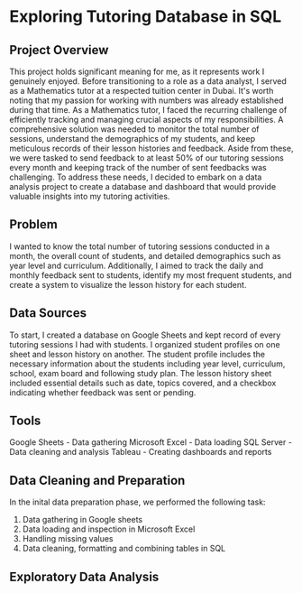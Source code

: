 # Exploring Tutoring Database in SQL
  ## Project Overview
 
  This project holds significant meaning for me, as it represents work I genuinely enjoyed. Before transitioning to a role as a data analyst, I served as a Mathematics tutor at a respected tuition center in Dubai. It's worth noting that my passion for working with numbers was already established during that time. As a Mathematics tutor, I faced the recurring challenge of efficiently tracking and managing crucial aspects of my responsibilities. A comprehensive solution was needed to monitor the total number of sessions, understand the demographics of my students, and keep meticulous records of their lesson histories and feedback. Aside from these, we were tasked to send feedback to at least 50% of our tutoring sessions every month and keeping track of the number of sent feedbacks was challenging.  To address these needs, I decided to embark on a data analysis project to create a database and dashboard that would provide valuable insights into my tutoring activities.

 ## Problem
 I wanted to know the total number of tutoring sessions conducted in a month, the overall count of students, and detailed demographics such as year level and curriculum. Additionally, I aimed to track the daily and monthly feedback sent to students, identify my most frequent students, and create a system to visualize the lesson history for each student.

 ## Data Sources

 To start, I created a database on Google Sheets and kept record of every tutoring sessions I had with students. I organized student profiles on one sheet and lesson history on another. The student profile includes the necessary information about the students including year level, curriculum, school, exam board and following study plan. The lesson history sheet included essential details such as date, topics covered, and a checkbox indicating whether feedback was sent or pending.
 
## Tools

  Google Sheets - Data gathering
  Microsoft Excel - Data loading
  SQL Server - Data cleaning and analysis
  Tableau - Creating dashboards and reports

## Data Cleaning and Preparation
  In the inital data preparation phase, we performed the following task:
  1. Data gathering in Google sheets
  2. Data loading and inspection in Microsoft Excel
  3. Handling missing values
  4. Data cleaning, formatting and combining tables in SQL

## Exploratory Data Analysis
